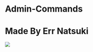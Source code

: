 # Admin-Commands
# Made By Err Natsuki



![](https://p16-sign-va.tiktokcdn.com/tos-useast2a-avt-0068-giso/52a5b2945e806c75e87ed8388662abcb~c5_100x100.jpeg?x-expires=1646899200&x-signature=kgew%2B2LvaiUatgfoUs6LFVS8fOI%3D)
